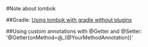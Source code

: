 #Note about lombok

##Gradle:
[Using lombok with gradle without plugins](https://projectlombok.org/setup/gradle)

##Using custom annotations with @Getter and @Setter:
'@Getter(onMethod=@_(@YourMethodAnnotation))'
